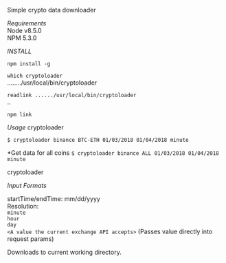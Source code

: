 Simple crypto data downloader  

*Requirements*  
Node  v8.5.0  
NPM 5.3.0  
  
*INSTALL*  

`npm install -g`  
  
`which cryptoloader`  
......../usr/local/bin/cryptoloader 
   
`readlink ....../usr/local/bin/cryptoloader`  
..  
  
`npm link`  

*Usage*
cryptoloader <exchange> <symbol> <startTime> <endTime> <resolution>  

`$ cryptoloader binance BTC-ETH 01/03/2018 01/04/2018 minute` 

*Get data for all coins
`$ cryptoloader binance ALL 01/03/2018 01/04/2018 minute` 

cryptoloader <exchange> <symbol> <startTime> <endTime> <resolution>

*Input Formats*  

startTime/endTime: mm/dd/yyyy  
Resolution:  
`minute`     
`hour`  
`day`  
`<A value the current exchange API accepts>` (Passes value directly into request params)  


Downloads to current working directory.





